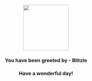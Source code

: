 <p align="center">
    <img src="https://raw.githubusercontent.com/PokeAPI/sprites/master/sprites/pokemon/522.png" width="150" height="150">
</p>
<h3 align="center">You have been greeted by - <b>Blitzle</b></h3>
<h3 align="center">Have a wonderful day!</h3>
